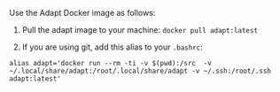Use the Adapt Docker image as follows:

1. Pull the adapt image to your machine: `docker pull adapt:latest`

2. If you are using git, add this alias to your `.bashrc`:

```
alias adapt='docker run --rm -ti -v $(pwd):/src  -v ~/.local/share/adapt:/root/.local/share/adapt -v ~/.ssh:/root/.ssh adapt:latest'
```
 
